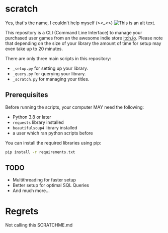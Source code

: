 # scratch

Yes, that's the name, I couldn't help myself (><_<>)
![This is an alt text.](https://i.imgur.com/SmZwHcg.jpeg "She scratches.")


This repository is a CLI (Command Line Interface) to manage your purchased user games from an the awesome indie store [itch.io](https://itch.io). Please note that depending on the size of your library the amount of time for setup may even take up to 20 minutes.

There are only three main scripts in this repository: 
- `_setup.py` for setting up your library.
- `_query.py` for querying your library.
- `_scratch.py` for managing your titles.


## Prerequisites

Before running the scripts, your computer MAY need the following:
- Python 3.8 or later
- `requests` library installed
- `beautifulsoup4` library installed
- a user which ran python scripts before

You can install the required libraries using pip:

```bash
pip install -r requirements.txt
```

## TODO
- Multithreading for faster setup
- Better setup for optimal SQL Queries
- And much more...

# Regrets

Not calling this SCRATCHME.md

